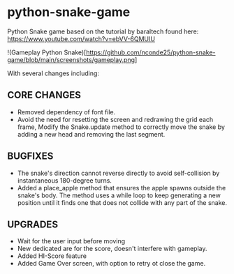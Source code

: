 # python-snake-game
Python Snake game based on the tutorial by baraltech found here:
https://www.youtube.com/watch?v=ebVV-6QMUIU

!(Gameplay Python Snake)[https://github.com/nconde25/python-snake-game/blob/main/screenshots/gameplay.png]

With several changes including:

## CORE CHANGES
- Removed dependency of font file.
- Avoid the need for resetting the screen and redrawing the grid each frame, Modify the Snake.update method to correctly move the snake by adding a new head and removing the last segment.

## BUGFIXES
- The snake's direction cannot reverse directly to avoid self-collision by instantaneous 180-degree turns.
- Added a place_apple method that ensures the apple spawns outside the snake's body. The method uses a while loop to keep generating a new position until it finds one that does not collide with any part of the snake.

## UPGRADES
- Wait for the user input before moving
- New dedicated are for the score, doesn't interfere with gameplay.
- Added HI-Score feature
- Added Game Over screen, with option to retry ot close the game.
